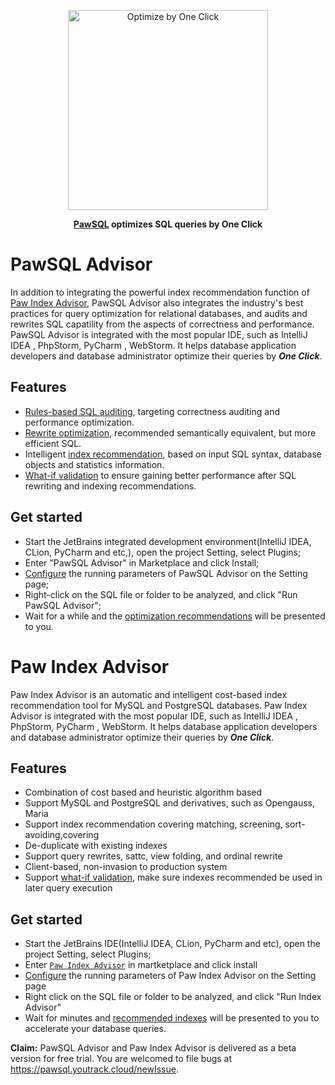 <p align="center">
  <a href="https://www.pawsql.com/">
    <img src="https://pawsql.github.io/assets/images/rls180.png" width="320" alt="Optimize by One Click">
  </a>
</p>

<p align="center">
  <strong>
    <a href="https://pawsql.github.io/">PawSQL</a> 
    optimizes SQL queries by One Click
  </strong>
</p>

# PawSQL Advisor

In addition to integrating the powerful index recommendation function of [Paw Index Advisor], PawSQL Advisor also integrates the industry's best practices for query optimization for relational databases, and audits and rewrites SQL capatility from the aspects of correctness and performance. PawSQL Advisor is integrated with the most popular IDE, such as IntelliJ IDEA , PhpStorm, PyCharm , WebStorm. It helps database application developers and database administrator optimize their queries by ***One Click***. 

## Features

 - [Rules-based SQL auditing], targeting correctness auditing and performance optimization.
 - [Rewrite optimization], recommended semantically equivalent, but more efficient SQL.
 - Intelligent [index recommendation], based on input SQL syntax, database objects and statistics information.
 - [What-if validation] to ensure gaining better performance after SQL rewriting and indexing recommendations.

## Get started

 - Start the JetBrains integrated development environment(IntelliJ IDEA, CLion, PyCharm and etc,), open the project Setting, select Plugins;
 - Enter "PawSQL Advisor" in Marketplace and click Install;
 - [Configure] the running parameters of PawSQL Advisor on the Setting page;
 - Right-click on the SQL file or folder to be analyzed, and click "Run PawSQL Advisor";
 - Wait for a while and the [optimization recommendations] will be presented to you.

# Paw Index Advisor

Paw Index Advisor is an automatic and intelligent cost-based index recommendation tool for MySQL and PostgreSQL databases. Paw Index Advisor is integrated with the most popular IDE, such as IntelliJ IDEA , PhpStorm, PyCharm , WebStorm. It helps database application developers and database administrator optimize their queries by ***One Click***. 

## Features

+ Combination of cost based and heuristic algorithm based
+ Support MySQL and PostgreSQL and derivatives, such as Opengauss, Maria
+ Support index recommendation covering matching, screening, sort-avoiding,covering
+ De-duplicate with existing indexes
+ Support query rewrites, sattc, view folding, and ordinal rewrite
+ Client-based, non-invasion to production system
+ Support [what-if validation], make sure indexes recommended be used in later query execution

## Get started

 - Start the JetBrains IDE(IntelliJ IDEA, CLion, PyCharm and etc), open the project Setting, select Plugins;
 - Enter [`Paw Index Advisor`] in martketplace and click install
 - [Configure] the running parameters of Paw Index Advisor on the Setting page
 - Right click on the SQL file or folder to be analyzed, and click "Run Index Advisor"
 - Wait for minutes and [recommended indexes] will be presented to you to accelerate your database queries.


 __Claim:__ PawSQL Advisor and Paw Index Advisor is delivered as a beta version for free trial.  You are welcomed to file bugs at https://pawsql.youtrack.cloud/newIssue.

[Paw Index Advisor]: https://www.pawsql.com/pawindexadvisor/getstarted/
[Configure]: https://www.pawsql.com/pawsqladvisor/configuration/
[optimization recommendations]: https://www.pawsql.com/pawsqladvisor/pawsummary/
[pawSummary.sql]: https://www.pawsql.com/pawsqladvisor/getstarted/
[what-if validation]: https://www.pawsql.com/pawindexadvisor/what-if-validation/
[recommended indexes]: https://www.pawsql.com/pawindexadvisor/recommended-indexes/
[`Paw Index Advisor`]: https://plugins.jetbrains.com/plugin/19003-paw-index-advisor
[Rules-based SQL auditing]: http://127.0.0.1:8000/pawreference/audit-rules/
[Rewrite optimization]: http://127.0.0.1:8000/pawreference/rewrite-rules/
[index recommendation]: https://www.pawsql.com/pawindexadvisor/recommended-indexes/
